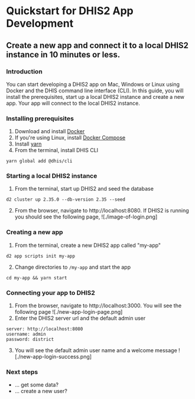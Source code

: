 # Quickstart for DHIS2 App Development

## Create a new app and connect it to a local DHIS2 instance in 10 minutes or less.

### Introduction
You can start developing a DHIS2 app on Mac, Windows or Linux using Docker and the DHIS command line interface (CLI). In this guide, you will install the prerequisites, start up a local DHIS2 instance and create a new app. Your app will connect to the local DHIS2 instance.

### Installing prerequisites
1. Download and install [Docker](https://docs.docker.com/get-docker/)
2. If you're using Linux, install [Docker Compose](https://docs.docker.com/compose/install/#install-compose-on-linux-systems)
3. Install [yarn](https://classic.yarnpkg.com/en/docs/install)
4. From the terminal, install DHIS CLI
```
yarn global add @dhis/cli
```

### Starting a local DHIS2 instance

1. From the terminal, start up DHIS2 and seed the database
```
d2 cluster up 2.35.0 --db-version 2.35 --seed
```
2. From the browser, navigate to http://localhost:8080. If DHIS2 is running you should see the following page,
![./image-of-login.png]

### Creating a new app
1. From the terminal, create a new DHIS2 app called "my-app"
```
d2 app scripts init my-app
```
2. Change directories to `/my-app` and start the app
```
cd my-app && yarn start
```

### Connecting your app to DHIS2
1. From the browser, navigate to http://localhost:3000. You will see the following page
![./new-app-login-page.png]
2. Enter the DHIS2 server url and the default admin user
```
server: http://localhost:8080
username: admin
password: district
```
3. You will see the default admin user name and a welcome message
![./new-app-login-success.png]

### Next steps
- ... get some data?
- ... create a new user? 
